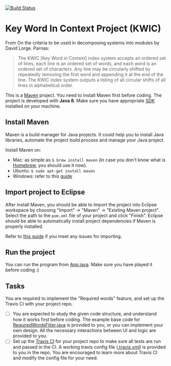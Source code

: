 [![Build Status](https://travis-ci.com/turtle96/KWIC_ver_02.svg?token=HhHP7iDY6XprdsYfFqpy&branch=master)](https://travis-ci.com/turtle96/KWIC_ver_02)
# Key Word In Context Project (KWIC)
From On the criteria to be used in decomposing systems into modules by David Lorge. Parnas: <br>
> The KWIC [Key Word in Context] index system accepts an ordered set of lines, each line is an ordered set of words, and each word is an ordered set of characters. Any line may be circularly shifted by repeatedly removing the first word and appending it at the end of the line. The KWIC index system outputs a listing of all circular shifts of all lines in alphabetical order.

This is a [Maven](https://maven.apache.org/index.html) project. You need to install Maven first before coding.
The project is developed with **Java 8**. Make sure you have appropriate [SDK](http://www.oracle.com/technetwork/java/javase/downloads/jdk8-downloads-2133151.html) installed on your machine.

## Install Maven
Maven is a build manager for Java projects. It could help you to install Java libraries, automate the project build process and manage your Java project.

Install Maven on:
* Mac: as simple as `$ brew install maven` (in case you don't know what is [Homebrew](http://brew.sh/), you should use it now).
* Ubuntu: `$ sudo apt-get install maven`
* Windows: refer to this [guide](https://www.mkyong.com/maven/how-to-install-maven-in-windows/)

## Import project to Eclipse
After install Maven, you should be able to Import the project into Eclipse workspace by choosing "Import" -> "Maven" -> "Existing Maven project". Select the path to the `pom.xml` file of your project and click "Finish". Eclipse should be able to automatically install project dependencies if Maven is properly installed.

Refer to [this guide](http://stackoverflow.com/questions/2061094/importing-maven-project-into-eclipse) if you meet any issues for importing.

## Run the project
You can run the program from [App.java](https://github.com/Gisonrg-in-NUS/KWIC-demo/blob/master/src/main/java/sg/edu/nus/comp/cs3219/App.java).
Make sure you have played it before coding :)

## Tasks
You are required to implement the "Required words" feature, and set up the Travis CI with your project repo.
- [ ] You are expected to study the given code structure, and understand how it works first before coding. The example base code for [RequiredWordsFilter.java](https://github.com/Gisonrg/CS3219-KWIC-demo/blob/master/src/main/java/sg/edu/nus/comp/cs3219/module/RequiredWordsFilter.java) is provided to you, or you can implement your own design. All the necessary interactions between UI and logic are provided to you.
- [ ] Set up the [Travis CI](https://travis-ci.org/) for your project repo to make sure all tests are run and passed in the CI. A working travis config file ([.travis.yml](https://github.com/Gisonrg-in-NUS/KWIC-demo/blob/master/.travis.yml)) is provided to you in the repo. You are encouraged to learn more about Travis CI and modify the config file for your need.
